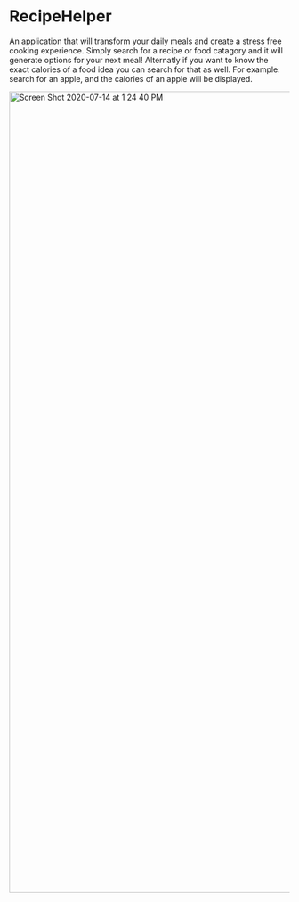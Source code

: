 # RecipeHelper
An application that will transform your daily meals and create a stress free cooking experience. Simply search for a recipe or food catagory and it will generate options for your next meal! Alternatly if you want to know the exact calories of a food idea you can search for that as well. For example: search for an apple, and the calories of an apple will be displayed. 

<img width="1440" alt="Screen Shot 2020-07-14 at 1 24 40 PM" src="https://user-images.githubusercontent.com/64607428/87457404-518ba180-c5d6-11ea-8b91-5e1205f25935.png">
